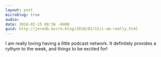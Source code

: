 ```yaml
---
layout: post
microblog: true
audio: 
date: 2018-02-15 08:56 -0400
guid: http://jeredb.micro.blog/2018/02/15/i-am-really.html
---
```

I am really loving having a little podcast network. It definitely provides a rythym to the week, and things to be excited for!

